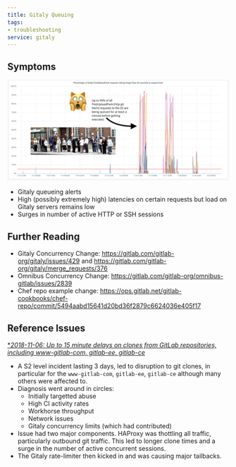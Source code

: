 ```yaml
---
title: Gitaly Queuing
tags:
- troubleshooting
service: gitaly
---
```



## Symptoms

![Gitaly Queuing Graph](../img/gitaly-queuing.png)

* Gitaly queueing alerts
* High (possibly extremely high) latencies on certain requests but load on Gitaly servers remains low
* Surges in number of active HTTP or SSH sessions

## Further Reading

* Gitaly Concurrency Change: https://gitlab.com/gitlab-org/gitaly/issues/429 and https://gitlab.com/gitlab-org/gitaly/merge_requests/376
* Omnibus Concurrency Change: https://gitlab.com/gitlab-org/omnibus-gitlab/issues/2839
* Chef repo example change: https://ops.gitlab.net/gitlab-cookbooks/chef-repo/commit/5494aabd15641d20bd36f2879c6624036e405f17

## Reference Issues

[**2018-11-06: Up to 15 minute delays on clones from GitLab repositories, including www-gitlab-com, gitlab-ee, gitlab-ce*](https://gitlab.com/gitlab-com/gl-infra/production/issues/553)

* A S2 level incident lasting 3 days, led to disruption to git clones, in particular for the `www-gitlab-com`, `gitlab-ee`, `gitlab-ce`
  although many others were affected to.
* Diagnosis went around in circles:
   * Initially targetted abuse
   * High CI activity rates
   * Workhorse throughput
   * Network issues
   * Gitaly concurrency limits (which had contributed)
* Issue had two major components. HAProxy was thottling all traffic, particularly outbound git traffic. This
  led to longer clone times and a surge in the number of active concurrent sessions.
* The Gitaly rate-limiter then kicked in and was causing major tailbacks.

